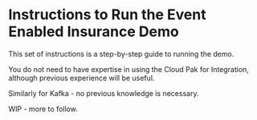 # Instructions to Run the Event Enabled Insurance Demo
This set of instructions is a step-by-step guide to running the demo.

You do not need to have expertise in using the Cloud Pak for Integration, although previous experience will be useful.

Similarly for Kafka - no previous knowledge is necessary.

WIP - more to follow.
